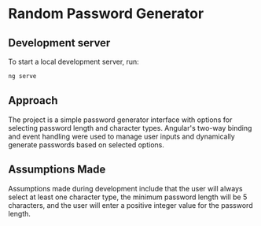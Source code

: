 # Random Password Generator

## Development server

To start a local development server, run:

```bash
ng serve
```
## Approach

The project is a simple password generator interface with options for selecting password length and character types. Angular's two-way binding and event handling were used to manage user inputs and dynamically generate passwords based on selected options.

## Assumptions Made
Assumptions made during development include that the user will always select at least one character type, the minimum password length will be 5 characters, and the user will enter a positive integer value for the password length.
